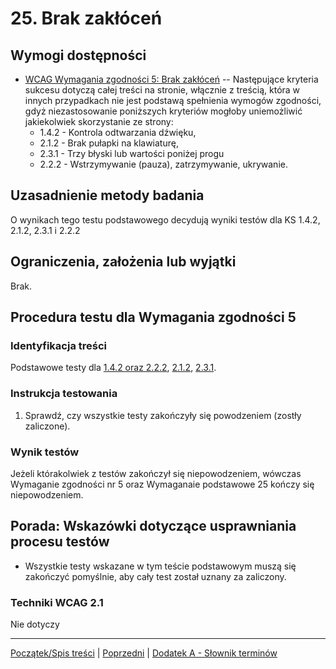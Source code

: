# 25. Brak zakłóceń

## Wymogi dostępności

-   [WCAG Wymagania zgodności 5: Brak zakłóceń](https://www.w3.org/TR/WCAG20/#cc5) -- Następujące kryteria sukcesu dotyczą całej treści na stronie, włącznie z treścią, która w innych przypadkach nie jest podstawą spełnienia wymogów zgodności, gdyż niezastosowanie poniższych kryteriów mogłoby uniemożliwić jakiekolwiek skorzystanie ze strony:
    -   1.4.2 - Kontrola odtwarzania dźwięku,
    -   2.1.2 - Brak pułapki na klawiaturę,
    -   2.3.1 - Trzy błyski lub wartości poniżej progu
    -   2.2.2 - Wstrzymywanie (pauza), zatrzymywanie, ukrywanie.

## Uzasadnienie metody badania
O wynikach tego testu podstawowego decydują wyniki testów dla KS 1.4.2, 2.1.2, 2.3.1 i 2.2.2 

## Ograniczenia, założenia lub wyjątki

Brak.

## Procedura testu dla Wymagania zgodności 5

### Identyfikacja treści
Podstawowe testy dla [1.4.2 oraz 2.2.2](2121LimityCzasu.md), [2.1.2](01Klawiatura.md), [2.3.1](09Miganie.md).

### Instrukcja testowania
1.  Sprawdź, czy wszystkie testy zakończyły się powodzeniem (zostły zaliczone). 

### Wynik testów
Jeżeli którakolwiek z testów zakończył się niepowodzeniem, wówczas Wymaganie zgodności nr 5 oraz Wymaganaie podstawowe 25 kończy się niepowodzeniem.

## Porada: Wskazówki dotyczące usprawniania procesu testów
-   Wszystkie testy wskazane w tym teście podstawowym muszą się zakończyć pomyślnie, aby cały test został uznany za zaliczony.


### Techniki WCAG 2.1
Nie dotyczy

----------------------------------------
[Początek/Spis treści](index.md) | [Poprzedni](24_Parsowanie.md) | [Dodatek A - Słownik terminów](DodatekASlownikTerminow.md)
